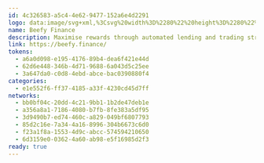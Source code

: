 ```yaml
---
id: 4c326583-a5c4-4e62-9477-152a6e4d2291
logo: data:image/svg+xml,%3Csvg%20width%3D%2280%22%20height%3D%2280%22%20viewBox%3D%220%200%2080%2080%22%20fill%3D%22none%22%20xmlns%3D%22http%3A%2F%2Fwww.w3.org%2F2000%2Fsvg%22%3E%0A%3Cg%20filter%3D%22url(%23filter0_f_200_1382)%22%3E%0A%3Cpath%20fill-rule%3D%22evenodd%22%20clip-rule%3D%22evenodd%22%20d%3D%22M32.1949%2019.6701V16.8159C32.2317%2014.7284%2033.3325%2013.0851%2035.1428%2012.388C36.0985%2011.9915%2037.1525%2011.8961%2038.1639%2012.1147C39.1752%2012.3333%2040.0957%2012.8554%2040.8024%2013.6112C41.583%2014.4205%2042.0212%2015.5%2042.0256%2016.6244V19.605C42.635%2019.7291%2043.2316%2019.7132%2043.8213%2019.6975C44.1034%2019.69%2044.3839%2019.6826%2044.6635%2019.6905C45.236%2019.7067%2045.7889%2019.7014%2046.3565%2019.696L46.3566%2019.696C46.6459%2019.6933%2046.939%2019.6905%2047.2404%2019.6905C47.3384%2018.9118%2047.3629%2018.1253%2047.3138%2017.342C47.3023%2016.7557%2047.3585%2016.1702%2047.4811%2015.5968C48.0213%2013.5084%2049.9229%2012.0397%2052.0803%2012.0454C54.4615%2012.0088%2056.4146%2013.3625%2056.9731%2015.4541C57.1151%2016.058%2057.182%2016.677%2057.1729%2017.2972V19.5193C57.3504%2019.7387%2057.5636%2019.7207%2057.766%2019.7036C57.8194%2019.6991%2057.8721%2019.6947%2057.9231%2019.6947H63.497C63.855%2019.6791%2064.2139%2019.7065%2064.5653%2019.7761C65.0003%2019.8581%2065.3985%2020.0752%2065.7031%2020.3966C66.0077%2020.7179%2066.203%2021.1273%2066.2614%2021.5661C66.3775%2022.3097%2066.3374%2023.0694%2066.1432%2023.7965C65.7384%2025.4509%2064.9506%2026.9873%2063.8435%2028.2815C62.7589%2029.4994%2061.5958%2030.6449%2060.3614%2031.7107C60.0026%2032.0368%2059.6397%2032.3712%2059.3096%2032.73C58.8372%2033.2317%2058.5835%2033.9006%2058.6042%2034.5893C58.6287%2038.63%2058.6368%2042.6748%2058.6042%2046.7194C58.5696%2051.786%2055.0258%2056.1998%2050.0865%2057.3288C49.2299%2057.5299%2048.3527%2057.6298%2047.4728%2057.6266C46.7225%2057.6266%2045.9739%2057.6297%2045.2255%2057.6329C43.7291%2057.6392%2042.2333%2057.6456%2040.7248%2057.6266C35.3619%2057.6057%2030.7609%2053.6564%2029.928%2048.3586C29.8219%2047.6487%2029.777%2046.9316%2029.7934%2046.2139C29.7934%2044.9743%2029.7861%2043.7346%2029.7789%2042.4951V42.495C29.7644%2040.0164%2029.7499%2037.5384%2029.7934%2035.0623C29.8188%2034.525%2029.722%2033.9888%2029.51%2033.4945C29.2982%2033.0001%2028.9768%2032.5602%2028.5702%2032.2081C27.5434%2031.2573%2026.5173%2030.306%2025.4918%2029.354C24.1855%2028.1199%2023.1715%2026.61%2022.5233%2024.934C22.1596%2024.0601%2021.982%2023.1201%2022.0014%2022.1736C22.0505%2020.4938%2022.8537%2019.6864%2024.5703%2019.6701H32.1949ZM39.84%2024.5099L39.8377%2024.5081C39.7499%2024.4352%2039.6472%2024.3825%2039.5367%2024.3538C39.4253%2024.3249%2039.3089%2024.3212%2039.1957%2024.3429H31.7708C30.5721%2024.3469%2030.0991%2024.8933%2030.2949%2026.0716C30.4437%2027.0795%2030.9076%2028.0143%2031.6199%2028.7423L31.6343%2028.7566L31.7714%2028.896L31.7715%2028.8961C32.2704%2029.4029%2032.7719%2029.9125%2033.304%2030.3814C33.3705%2030.4383%2033.4346%2030.4976%2033.4961%2030.5594C33.7858%2030.8523%2034.018%2031.1981%2034.1797%2031.579C34.3771%2032.0437%2034.464%2032.5481%2034.4334%2033.0522C34.4116%2034.5583%2034.4189%2036.0553%2034.4262%2037.5517C34.4298%2038.2996%2034.4334%2039.0474%2034.4334%2039.7961V46.7969C34.5868%2050.3007%2037.5921%2053.0595%2041.0958%2052.9131C42.3929%2052.8653%2043.6901%2052.8749%2044.988%2052.8845H44.9881C45.9056%2052.8913%2046.8234%2052.8981%2047.7419%2052.8846C48.1279%2052.8774%2048.5106%2052.8348%2048.8854%2052.7583C49.7272%2052.5893%2050.5297%2052.2494%2051.2415%2051.7552C52.2647%2051.0448%2053.0545%2050.0474%2053.5114%2048.8886C54.0376%2047.5701%2053.9892%2046.2012%2053.9427%2044.8907C53.933%2044.6167%2053.9234%2044.3453%2053.9192%2044.0774C45.2352%2040.8242%2040.388%2034.9586%2039.8838%2026.081C39.8567%2025.6041%2039.8422%2025.1185%2039.8403%2024.6242L39.84%2024.5099ZM49.4137%2036.7341C49.4137%2036.7878%2049.4158%2036.841%2049.4198%2036.8937C49.5024%2037.9656%2050.4096%2038.8217%2051.5012%2038.8217C52.4439%2038.8217%2053.2488%2038.1836%2053.5044%2037.3194C53.54%2037.199%2053.565%2037.0742%2053.5781%2036.9462C53.5853%2036.8764%2053.589%2036.8056%2053.589%2036.7341L53.589%2036.734C53.589%2036.2598%2053.4274%2035.8204%2053.1568%2035.4682C52.7739%2034.9699%2052.1724%2034.6464%2051.5012%2034.6464C50.6415%2034.6464%2049.8961%2035.1774%2049.5779%2035.9267C49.4722%2036.1756%2049.4137%2036.4485%2049.4137%2036.734L49.4137%2036.7341L49.4137%2036.7341ZM53.8835%2018.6105V18.6105V18.6104C53.8925%2017.9346%2053.9013%2017.2742%2053.8743%2016.5959C53.867%2016.453%2053.8427%2016.3219%2053.8029%2016.2026C53.6257%2015.6523%2053.1217%2015.3477%2052.4147%2015.3073C51.4279%2015.234%2050.7389%2015.6417%2050.6532%2016.4572C50.5431%2017.5173%2050.5431%2018.5856%2050.6532%2019.6457H50.656L50.6573%2019.6579H53.8743C53.8743%2019.3019%2053.8789%2018.9542%2053.8835%2018.6105ZM38.6713%2019.5725L38.6714%2019.5725C38.7005%2019.5265%2038.7229%2019.4911%2038.7229%2019.4541C38.7229%2019.3281%2038.7239%2019.2019%2038.7255%2019.0757C38.7355%2018.7756%2038.741%2018.4751%2038.7439%2018.1747C38.7521%2017.8247%2038.7595%2017.4749%2038.7595%2017.1259C38.7621%2016.8635%2038.732%2016.6019%2038.6698%2016.3472C38.4845%2015.6592%2037.9175%2015.2831%2037.1178%2015.2903C37.0509%2015.2906%2036.9824%2015.2935%2036.9124%2015.2992C36.0807%2015.3645%2035.5344%2015.8292%2035.5017%2016.6122C35.4801%2017.2751%2035.4871%2017.9381%2035.4943%2018.613V18.6131L35.4943%2018.6133C35.498%2018.9552%2035.5017%2019.3002%2035.5017%2019.6498H35.514V19.6498L38.6209%2019.6579C38.638%2019.6251%2038.6556%2019.5973%2038.6713%2019.5725ZM38.5644%2038.8176C39.695%2038.8176%2040.6299%2037.8974%2040.6474%2036.7668V36.6567C40.6299%2035.5504%2039.7154%2034.6502%2038.6092%2034.6502L38.5762%2034.6505H38.5644C37.421%2034.6505%2036.4808%2035.5912%2036.4808%2036.7341C36.4808%2037.877%2037.421%2038.8176%2038.5644%2038.8176Z%22%20fill%3D%22%23F6EEE4%22%2F%3E%0A%3C%2Fg%3E%0A%3Cpath%20fill-rule%3D%22evenodd%22%20clip-rule%3D%22evenodd%22%20d%3D%22M29.4822%2026.8451V24.298C29.515%2022.4349%2030.4974%2020.9684%2032.113%2020.3463C32.9659%2019.9924%2033.9065%2019.9073%2034.8092%2020.1024C35.7116%2020.2974%2036.5332%2020.7634%2037.1638%2021.4379C37.8605%2022.1602%2038.2516%2023.1235%2038.2555%2024.127V26.787C38.7994%2026.8978%2039.3317%2026.8836%2039.8581%2026.8696H39.8581C40.1098%2026.8629%2040.3601%2026.8563%2040.6097%2026.8633C41.1206%2026.8778%2041.614%2026.8731%2042.1205%2026.8683H42.1206H42.1206C42.3788%2026.8658%2042.6404%2026.8633%2042.9095%2026.8633C42.9969%2026.1684%2043.0187%2025.4665%2042.9749%2024.7675C42.9647%2024.2442%2043.0148%2023.7217%2043.1242%2023.2099C43.6063%2021.3462%2045.3034%2020.0354%2047.2288%2020.0405C49.3538%2020.0078%2051.0969%2021.216%2051.5953%2023.0826C51.7221%2023.6215%2051.7818%2024.174%2051.7737%2024.7275V26.7106C51.932%2026.9063%2052.1223%2026.8903%2052.303%2026.8751C52.3506%2026.8711%2052.3976%2026.8671%2052.4432%2026.8671H57.4176C57.7371%2026.8532%2058.0573%2026.8776%2058.3709%2026.9398C58.7592%2027.0129%2059.1146%2027.2067%2059.3864%2027.4935C59.6582%2027.7803%2059.8325%2028.1456%2059.8847%2028.5372C59.9883%2029.2008%2059.9524%2029.8789%2059.7792%2030.5277C59.4179%2032.0042%2058.7148%2033.3753%2057.7268%2034.5304C56.7589%2035.6173%2055.7209%2036.6395%2054.6192%2037.5907C54.299%2037.8818%2053.9751%2038.1802%2053.6805%2038.5004C53.2589%2038.9481%2053.0325%2039.5451%2053.051%2040.1597C53.0728%2043.7658%2053.08%2047.3756%2053.051%2050.9852C53.0201%2055.5068%2049.8574%2059.4459%2045.4494%2060.4535C44.6849%2060.633%2043.9021%2060.7221%2043.1168%2060.7192C42.4472%2060.7192%2041.7791%2060.7221%2041.1112%2060.7249C39.7758%2060.7305%2038.4408%2060.7362%2037.0946%2060.7192C32.3085%2060.7006%2028.2024%2057.1761%2027.459%2052.4481C27.3643%2051.8146%2027.3243%2051.1745%2027.3389%2050.534C27.3389%2049.4278%2027.3324%2048.3215%2027.326%2047.2153V47.2152V47.2152C27.313%2045.0032%2027.3001%2042.7917%2027.3389%2040.5818C27.3616%2040.1023%2027.2752%2039.6239%2027.086%2039.1827C26.897%2038.7415%2026.6101%2038.3488%2026.2473%2038.0347C25.3309%2037.1861%2024.4152%2036.3371%2023.5%2035.4875C22.3342%2034.3862%2021.4293%2033.0386%2020.8508%2031.5429C20.5262%2030.763%2020.3677%2029.9241%2020.385%2029.0794C20.4288%2027.5803%2021.1456%2026.8597%2022.6775%2026.8451H29.4822ZM36.305%2031.1644L36.3015%2031.1617C36.2235%2031.0972%2036.1323%2031.0506%2036.0343%2031.0251C35.9348%2030.9993%2035.8309%2030.996%2035.7299%2031.0154H29.1036C28.0338%2031.019%2027.6117%2031.5066%2027.7864%2032.5582C27.9192%2033.4576%2028.3332%2034.2919%2028.9689%2034.9416L28.9856%2034.9583L29.1043%2035.0788L29.1043%2035.0788C29.5495%2035.5312%2029.997%2035.986%2030.4719%2036.4044C30.5284%2036.4527%2030.5829%2036.503%2030.6353%2036.5552C30.8976%2036.8184%2031.1076%2037.1298%2031.2534%2037.4732C31.4295%2037.8879%2031.5071%2038.3381%2031.4798%2038.7879C31.4604%2040.132%2031.4669%2041.468%2031.4733%2042.8035L31.4734%2042.8039C31.4766%2043.4713%2031.4798%2044.1385%2031.4798%2044.8066V51.0544C31.6167%2054.1813%2034.2988%2056.6434%2037.4256%2056.5127C38.5833%2056.47%2039.7409%2056.4786%2040.8992%2056.4872H40.8994C41.7181%2056.4933%2042.5372%2056.4993%2043.357%2056.4873C43.7011%2056.4808%2044.0423%2056.4429%2044.3765%2056.3747C45.1281%2056.224%2045.8446%2055.9206%2046.4802%2055.4794C47.3934%2054.8454%2048.0982%2053.9552%2048.506%2052.9211C48.9756%2051.7444%2048.9323%2050.5227%2048.8909%2049.3531V49.3531C48.8822%2049.1086%2048.8736%2048.8664%2048.8698%2048.6274C40.6716%2045.5561%2036.305%2039.8759%2036.305%2031.1644ZM46.7119%2040.2106C46.9676%2040.2106%2047.2118%2040.2632%2047.4345%2040.3581C47.6153%2040.4351%2047.7819%2040.54%2047.9286%2040.6673C48.3237%2041.01%2048.5752%2041.5148%2048.5752%2042.0738C48.5752%2042.4571%2048.4569%2042.8149%2048.2552%2043.1124C48.1057%2043.3329%2047.9104%2043.5203%2047.6835%2043.6604C47.3999%2043.8355%2047.0668%2043.9369%2046.7119%2043.9369C45.6898%2043.9369%2044.8489%2043.096%2044.8489%2042.0738C44.8489%2041.0516%2045.6898%2040.2106%2046.7119%2040.2106ZM48.8298%2026.8343C48.8298%2026.5165%2048.834%2026.2062%2048.838%2025.8995C48.8461%2025.2964%2048.854%2024.707%2048.8298%2024.1016C48.8232%2023.9722%2048.801%2023.8537%2048.7645%2023.7459C48.6051%2023.2578%2048.1561%2022.9876%2047.5271%2022.9516C46.6465%2022.8862%2046.0316%2023.25%2045.9551%2023.9778C45.8569%2024.9239%2045.8569%2025.8773%2045.9551%2026.8234H45.9577L45.9588%2026.8343H48.8298ZM35.262%2026.758L35.262%2026.758C35.288%2026.717%2035.308%2026.6854%2035.308%2026.6523C35.308%2026.5391%2035.3089%2026.4258%2035.3103%2026.3123C35.3192%2026.0466%2035.324%2025.7804%2035.3267%2025.5143C35.334%2025.2007%2035.3407%2024.8873%2035.3407%2024.5746C35.343%2024.3405%2035.3161%2024.1069%2035.2606%2023.8796C35.0952%2023.2654%2034.5888%2022.9297%2033.8748%2022.9364C33.8153%2022.9367%2033.7544%2022.9393%2033.6922%2022.9444C32.95%2023.0026%2032.4624%2023.4174%2032.4332%2024.1161C32.4139%2024.7078%2032.4202%2025.2995%2032.4266%2025.9018V25.9019C32.4299%2026.2071%2032.4332%2026.515%2032.4332%2026.827H32.4442V26.8271L35.217%2026.8343C35.2322%2026.805%2035.248%2026.7801%2035.262%2026.758ZM35.1665%2043.9333C36.1755%2043.9333%2037.0099%2043.112%2037.0255%2042.103V42.0048C37.0099%2041.0175%2036.1937%2040.2141%2035.2065%2040.2141L35.177%2040.2144H35.1665C34.1461%2040.2144%2033.307%2041.0539%2033.307%2042.0739C33.307%2043.0938%2034.1461%2043.9333%2035.1665%2043.9333Z%22%20fill%3D%22%23030202%22%2F%3E%0A%3Cdefs%3E%0A%3Cfilter%20id%3D%22filter0_f_200_1382%22%20x%3D%2210%22%20y%3D%220%22%20width%3D%2268.3263%22%20height%3D%2269.6393%22%20filterUnits%3D%22userSpaceOnUse%22%20color-interpolation-filters%3D%22sRGB%22%3E%0A%3CfeFlood%20flood-opacity%3D%220%22%20result%3D%22BackgroundImageFix%22%2F%3E%0A%3CfeBlend%20mode%3D%22normal%22%20in%3D%22SourceGraphic%22%20in2%3D%22BackgroundImageFix%22%20result%3D%22shape%22%2F%3E%0A%3CfeGaussianBlur%20stdDeviation%3D%226%22%20result%3D%22effect1_foregroundBlur_200_1382%22%2F%3E%0A%3C%2Ffilter%3E%0A%3C%2Fdefs%3E%0A%3C%2Fsvg%3E%0A
name: Beefy Finance
description: Maximise rewards through automated lending and trading strategies.
link: https://beefy.finance/
tokens:
  - a6a0d098-e195-4176-89b4-dea6f421e44d
  - 62d6e448-346b-4d71-9688-6a043d5c25ee
  - 3a647da0-c0d8-4ebd-abce-bac0390880f4
categories:
  - e1e552f6-ff37-4185-a33f-4230cd45d7ff
networks:
  - bb0bf04c-20dd-4c21-9bb1-1b2de47deb1e
  - a356a8a1-7186-4080-b7fb-8fe383a5df95
  - 3d9490b7-ed74-460c-a829-049bf6807793
  - 85d2c16e-7a34-4a16-8996-304b6673c6d0
  - f23a1f8a-1553-4d9c-abcc-574594210650
  - 6d3159e0-0362-4a60-ab98-e5f16985d2f3
ready: true
---
```

